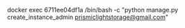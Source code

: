   docker exec 6711ee04df1a /bin/bash -c "python manage.py create_instance_admin prismiclightstorage@gmail.com"